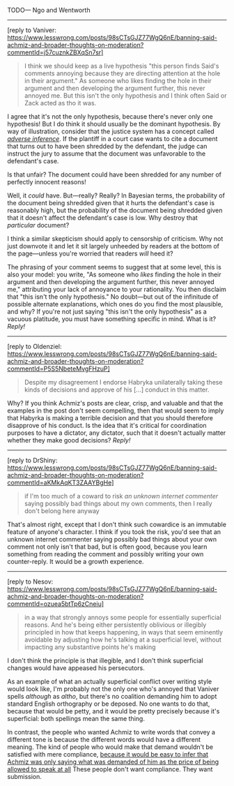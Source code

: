 
TODO— Ngo and Wentworth

----

[reply to Vaniver: https://www.lesswrong.com/posts/98sCTsGJZ77WgQ6nE/banning-said-achmiz-and-broader-thoughts-on-moderation?commentId=j57cuznkZBXqSn7sr]

> I think we should keep as a live hypothesis "this person finds Said's comments annoying because they are directing attention at the hole in their argument." As someone who likes finding the hole in their argument and then developing the argument further, this never annoyed me. But this isn't the only hypothesis and I think often Said or Zack acted as tho it was.

I agree that it's not the only hypothesis, because there's never only one hypothesis! But I do think it should usually be the dominant hypothesis. By way of illustration, consider that the justice system has a concept called [_adverse inference_](https://en.wikipedia.org/wiki/Adverse_inference). If the plantiff in a court case wants to cite a document that turns out to have been shredded by the defendant, the judge can instruct the jury to assume that the document was unfavorable to the defendant's case.

Is that unfair? The document could have been shredded for any number of perfectly innocent reasons!

Well, it _could_ have. But—really? Really? In Bayesian terms, the probability of the document being shredded given that it hurts the defendant's case is reasonably high, but the probability of the document being shredded given that it doesn't affect the defendant's case is low. Why destroy that _particular_ document?

I think a similar skepticism should apply to censorship of criticism. Why not just downvote it and let it sit largely unheeded by readers at the bottom of the page—unless you're worried that readers _will_ heed it?

The phrasing of your comment seems to suggest that at some level, this is also your model: you write, "As someone who _likes_ finding the hole in their argument and then developing the argument further, this never annoyed me," attributing your lack of annoyance to your rationality. You then disclaim that "this isn't the only hypothesis." No doubt—but out of the infinitude of possible alternate explanations, which ones do you find the most plausible, and why? If you're not just saying "this isn't the only hypothesis" as a vacuous platitude, you must have something specific in mind. What is it? _Reply!_

-------

[reply to Oldenziel: https://www.lesswrong.com/posts/98sCTsGJZ77WgQ6nE/banning-said-achmiz-and-broader-thoughts-on-moderation?commentId=P5S5NbeteMvgFHzuP]

> Despite my disagreement I endorse Habryka unilaterally taking these kinds of decisions and approve of his [...] conduct in this matter.

Why? If you think Achmiz's posts are clear, crisp, and valuable and that the examples in the post don't seem compelling, then that would seem to imply that Habyrka is making a terrible decision and that you should therefore disapprove of his conduct. Is the idea that it's critical for coordination purposes to have a dictator, any dictator, such that it doesn't actually matter whether they make good decisions? _Reply!_

----

[reply to DrShiny: https://www.lesswrong.com/posts/98sCTsGJZ77WgQ6nE/banning-said-achmiz-and-broader-thoughts-on-moderation?commentId=aKMkAqKT3ZAAYBgHe]

> if I'm too much of a coward to risk _an unknown internet commenter_ saying possibly bad things about my own comments, then I really don't belong here anyway

That's almost right, except that I don't think such cowardice is an immutable feature of anyone's character. I think if you took the risk, you'd see that an unknown internet commenter saying possibly bad things about your own comment not only isn't that bad, but is often good, because you learn something from reading the comment and possibly writing your own counter-reply. It would be a growth experience.

----

[reply to Nesov: https://www.lesswrong.com/posts/98sCTsGJZ77WgQ6nE/banning-said-achmiz-and-broader-thoughts-on-moderation?commentId=ozuea5btTp6zCneiu]

> in a way that strongly annoys some people for essentially superficial reasons. And he's being either persistently oblivious or illegibly principled in how that keeps happening, in ways that seem eminently avoidable by adjusting how he's talking at a superficial level, without impacting any substantive points he's making

I don't think the principle is that illegible, and I don't think superficial changes would have appeased his persecutors.

As an example of what an actually superficial conflict over writing style would look like, I'm probably not the only one who's annoyed that Vaniver spells _although_ as _altho_, but there's no coalition demanding him to adopt standard English orthography or be deposed. No one wants to do that, because that would be petty, and it would be pretty precisely because it's superficial: both spellings mean the same thing.

In contrast, the people who wanted Achmiz to write words that convey a different tone is because the different words would have a different meaning. The kind of people who would make that demand wouldn't be satisfied with mere compliance, [because it would be easy to infer that Achmiz was only saying what was demanded of him as the price of being allowed to speak at all](https://www.lesswrong.com/posts/pC74aJyCRgns6atzu/meta-discussion-from-circling-as-cousin-to-rationality?commentId=g6vrAMkHmCHTRa4C2) These people don't want compliance. They want submission.
